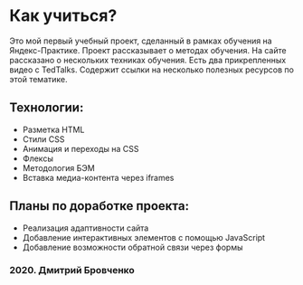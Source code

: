 # Как учиться?

Это мой первый учебный проект, сделанный в рамках обучения на Яндекс-Практике.
Проект рассказывает о методах обучения. На сайте рассказано о нескольких техниках обучения. Есть два прикрепленных видео с TedTalks. Содержит ссылки на несколько полезных ресурсов по этой тематике.

## Технологии:
* Разметка HTML
* Стили CSS
* Анимация и переходы на CSS
* Флексы 
* Методология БЭМ
* Вставка медиа-контента через iframes

## Планы по доработке проекта:
* Реализация адаптивности сайта
* Добавление интерактивных элементов с помощью JavaScript
* Добавление возможности обратной связи через формы

### 2020. Дмитрий Бровченко